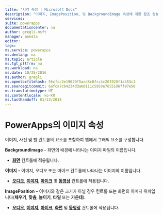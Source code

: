 ```yaml
---
title: "시각 속성 | Microsoft Docs"
description: "이미지, ImagePosition, 및 BackgroundImage 속성에 대한 참조 정보"
services: 
suite: powerapps
documentationcenter: na
author: gregli-msft
manager: anneta
editor: 
tags: 
ms.service: powerapps
ms.devlang: na
ms.topic: article
ms.tgt_pltfrm: na
ms.workload: na
ms.date: 10/25/2016
ms.author: gregli
ms.openlocfilehash: 56cfcc2e19620f5acd8c0fcc4c207020f1a453c1
ms.sourcegitcommit: 6afca7cb4234d3a60111c5950e7855106ff97e56
ms.translationtype: HT
ms.contentlocale: ko-KR
ms.lasthandoff: 01/23/2018
---
```

# <a name="image-properties-in-powerapps"></a>PowerApps의 이미지 속성
이미지, 사진 및 펜 컨트롤의 요소를 포함하여 앱에서 그래픽 요소를 구성합니다.

**BackgroundImage** – 화면의 배경에 나타나는 이미지 파일의 이름입니다.

* **[화면](control-screen.md)** 컨트롤에 적용됩니다.

**이미지** – 이미지, 오디오 또는 마이크 컨트롤에 나타나는 이미지의 이름입니다.

* **[오디오](control-audio-video.md)**, **[이미지](control-image.md)**, **[마이크](control-microphone.md)** 및 **[동영상](control-audio-video.md)** 컨트롤에 적용됩니다.

**ImagePosition** – 이미지와 같은 크기가 아닐 경우 컨트롤 또는 화면의 이미지 위치입니다(**채우기**, **맞춤**, **늘이기**, **타일** 또는 **가운데**).

* **[오디오](control-audio-video.md)**, **[이미지](control-image.md)**, **[마이크](control-microphone.md)**, **[화면](control-screen.md)** 및 **[동영상](control-audio-video.md)** 컨트롤에 적용됩니다.

